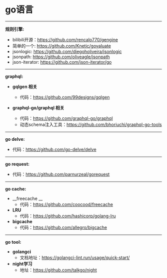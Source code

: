 go语言
=======
*******  
__规则引擎:__ 
* bilibili开源：https://github.com/rencalo770/gengine  
* 简单的一个: https://github.com/Knetic/govaluate 
* jsonlogic: https://github.com/diegoholiveira/jsonlogic
* jsonpath: https://github.com/oliveagle/jsonpath
* json-iterator: https://github.com/json-iterator/go

*******  
__graphql:__  
* __gqlgen 相关__  
  * 代码：https://github.com/99designs/gqlgen  
    
* __graphql-go/graphql 相关__  
  * 代码：https://github.com/graphql-go/graphql  
  * 动态schema注入工具：https://github.com/bhoriuchi/graphql-go-tools  

*******  
__go delve:__  
* 代码：https://github.com/go-delve/delve  

*******  
__go request:__ 
* 代码：https://github.com/parnurzeal/gorequest

*******  
__go cache:__ 
* __freecache __  
  * 代码：https://github.com/coocood/freecache
* __LRU__  
  * 代码：https://github.com/hashicorp/golang-lru
* __bigcache__
  * 代码：https://github.com/allegro/bigcache
  
*******
__go tool:__
* __golangci__
  * 文档地址：https://golangci-lint.run/usage/quick-start/
* __night学习__
  * 地址：https://github.com/talkgo/night

